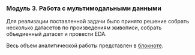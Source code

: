 ### Модуль 3. Работа с мультимодальными данными

Для реализации поставленной задачи было принято решение собрать несколько датасетов по произведениям живописи, собрать объедиенный датасет и провести EDA. 

Весь объем аналитической работы представлен в [блокноте](./multimodal-data.ipynb).